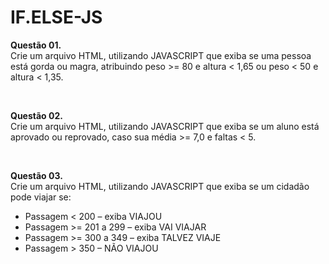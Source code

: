 # IF.ELSE-JS

<B>Questão 01.</B> <BR>
Crie um arquivo HTML, utilizando JAVASCRIPT que exiba se uma pessoa está gorda
ou magra, atribuindo peso >= 80 e altura < 1,65 ou peso < 50 e altura < 1,35.

 <BR>
 
<B>Questão 02.</B> <BR>
Crie um arquivo HTML, utilizando JAVASCRIPT que exiba se um aluno está
aprovado ou reprovado, caso sua média >= 7,0 e faltas < 5.

 <BR>
 
<B>Questão 03.</B> <BR>
Crie um arquivo HTML, utilizando JAVASCRIPT que exiba se um cidadão pode viajar se:
  - Passagem < 200 – exiba VIAJOU
  - Passagem >= 201 a 299 – exiba VAI VIAJAR
  - Passagem >= 300 a 349 – exiba TALVEZ VIAJE
  - Passagem > 350 – NÃO VIAJOU
